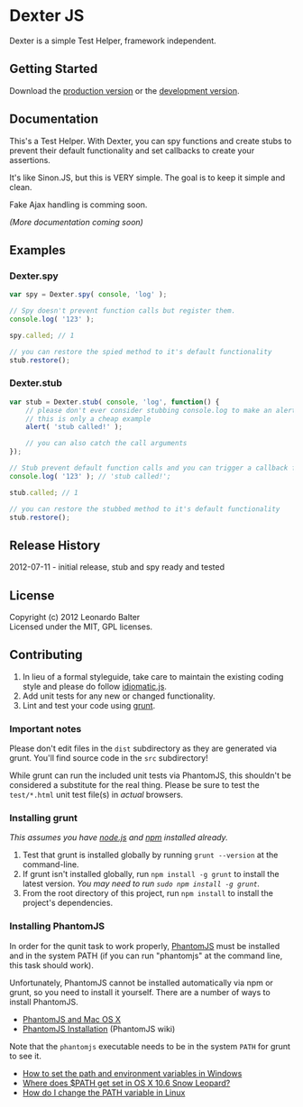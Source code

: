 # Dexter JS

Dexter is a simple Test Helper, framework independent.

## Getting Started
Download the [production version][min] or the [development version][max].

[min]: https://raw.github.com/leobalter/DexterJS/master/dist/Dexter.min.js
[max]: https://raw.github.com/leobalter/DexterJS/master/dist/Dexter.js


## Documentation

This's a Test Helper. With Dexter, you can spy functions and create stubs to prevent their default functionality and set callbacks to create your assertions.

It's like Sinon.JS, but this is VERY simple. The goal is to keep it simple and clean.

Fake Ajax handling is comming soon.

_(More documentation coming soon)_

## Examples

### Dexter.spy

```javascript
var spy = Dexter.spy( console, 'log' );

// Spy doesn't prevent function calls but register them.
console.log( '123' );

spy.called; // 1

// you can restore the spied method to it's default functionality
stub.restore(); 
```

### Dexter.stub

```javascript
var stub = Dexter.stub( console, 'log', function() {
	// please don't ever consider stubbing console.log to make an alert call
	// this is only a cheap example
	alert( 'stub called!' );

	// you can also catch the call arguments
});

// Stub prevent default function calls and you can trigger a callback function
console.log( '123' ); // 'stub called!';

stub.called; // 1

// you can restore the stubbed method to it's default functionality
stub.restore(); 
```

## Release History
2012-07-11 - initial release, stub and spy ready and tested

## License
Copyright (c) 2012 Leonardo Balter  
Licensed under the MIT, GPL licenses.

## Contributing

1. In lieu of a formal styleguide, take care to maintain the existing coding style and please do follow [idiomatic.js](https://github.com/rwldrn/idiomatic.js).
2. Add unit tests for any new or changed functionality. 
3. Lint and test your code using [grunt](https://github.com/cowboy/grunt).

### Important notes
Please don't edit files in the `dist` subdirectory as they are generated via grunt. You'll find source code in the `src` subdirectory!

While grunt can run the included unit tests via PhantomJS, this shouldn't be considered a substitute for the real thing. Please be sure to test the `test/*.html` unit test file(s) in _actual_ browsers.

### Installing grunt
_This assumes you have [node.js](http://nodejs.org/) and [npm](http://npmjs.org/) installed already._

1. Test that grunt is installed globally by running `grunt --version` at the command-line.
1. If grunt isn't installed globally, run `npm install -g grunt` to install the latest version. _You may need to run `sudo npm install -g grunt`._
1. From the root directory of this project, run `npm install` to install the project's dependencies.

### Installing PhantomJS

In order for the qunit task to work properly, [PhantomJS](http://www.phantomjs.org/) must be installed and in the system PATH (if you can run "phantomjs" at the command line, this task should work).

Unfortunately, PhantomJS cannot be installed automatically via npm or grunt, so you need to install it yourself. There are a number of ways to install PhantomJS.

* [PhantomJS and Mac OS X](http://ariya.ofilabs.com/2012/02/phantomjs-and-mac-os-x.html)
* [PhantomJS Installation](http://code.google.com/p/phantomjs/wiki/Installation) (PhantomJS wiki)

Note that the `phantomjs` executable needs to be in the system `PATH` for grunt to see it.

* [How to set the path and environment variables in Windows](http://www.computerhope.com/issues/ch000549.htm)
* [Where does $PATH get set in OS X 10.6 Snow Leopard?](http://superuser.com/questions/69130/where-does-path-get-set-in-os-x-10-6-snow-leopard)
* [How do I change the PATH variable in Linux](https://www.google.com/search?q=How+do+I+change+the+PATH+variable+in+Linux)
